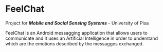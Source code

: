 # FeelChat
 
Project for ***Mobile and Social Sensing Systems*** - University of Pisa

FeelChat is an Android messagging application that allows users to communicate and it uses an Artificial Intelligence in order to understand which are the emotions described by the messagges exchanged.
